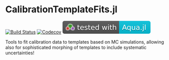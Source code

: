 # CalibrationTemplateFits.jl

[![Build Status](https://github.com/tdixon97/CalibrationTemplateFits/workflows/CI/badge.svg)](https://github.com/tdixon97/CalibrationTemplateFits/actions/workflows/ci.yml)
[![Codecov](https://codecov.io/gh/legend-exp/CalibrationTemplateFits/branch/main/graph/badge.svg)](https://codecov.io/gh/tdixon97/CalibrationTemplateFits)
[![Aqua QA](https://raw.githubusercontent.com/JuliaTesting/Aqua.jl/master/badge.svg)](https://github.com/JuliaTesting/Aqua.jl)


Tools to fit calibration data to templates based on MC simulations, allowing also for sophisticated morphing of templates to include systematic uncertainties!
